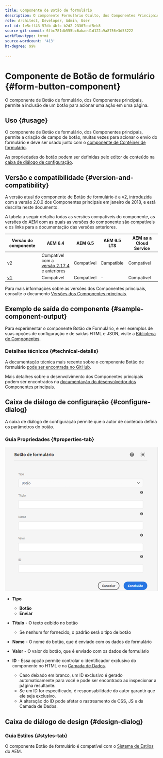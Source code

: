 ```yaml
---
title: Componente de Botão de formulário
description: O componente Formulário Oculto, dos Componentes Principais, possibilita a inclusão de um campo oculto em um formulário.
role: Architect, Developer, Admin, User
exl-id: 1e5cff43-57db-4bfc-b2d2-23307eaf5eb3
source-git-commit: 6fbc781db555bc6abaed1d122a9a8756e3d53222
workflow-type: tm+mt
source-wordcount: '413'
ht-degree: 99%

---
```


# Componente de Botão de formulário {#form-button-component}

O componente de Botão de formulário, dos Componentes principais, permite a inclusão de um botão para acionar uma ação em uma página.

## Uso {#usage}

O componente de Botão de formulário, dos Componentes principais, permite a criação de campo de botão, muitas vezes para acionar o envio do formulário e deve ser usado junto com o [componente de Contêiner de formulário](form-container.md).

As propriedades do botão podem ser definidas pelo editor de conteúdo na [caixa de diálogo de configuração](#configure-dialog).

## Versão e compatibilidade {#version-and-compatibility}

A versão atual do componente de Botão de formulário é a v2, introduzida com a versão 2.0.0 dos Componentes principais em janeiro de 2018, e está descrita neste documento.

A tabela a seguir detalha todas as versões compatíveis do componente, as versões do AEM com as quais as versões do componente são compatíveis e os links para a documentação das versões anteriores.

| Versão do componente | AEM 6.4 | AEM 6.5 | AEM 6.5 LTS | AEM as a Cloud Service |
|--- |--- |--- |---|---|
| v2 | Compatível com a <br>[versão 2.17.4](/help/versions.md) e anteriores | Compatível | Campatible | Compatível |
| [v1](/help/components/v1/form-button-v1.md) | Compatível | Compatível | - | Compatível |

Para mais informações sobre as versões dos Componentes principais, consulte o documento [Versões dos Componentes principais](/help/versions.md).

## Exemplo de saída do componente {#sample-component-output}

Para experimentar o componente Botão de Formulário, e ver exemplos de suas opções de configuração e de saídas HTML e JSON, visite a [Biblioteca de Componentes](https://adobe.com/go/aem_cmp_library_form_button_br).

### Detalhes técnicos {#technical-details}

A documentação técnica mais recente sobre o componente Botão de formulário [pode ser encontrada no GitHub](https://adobe.com/go/aem_cmp_tech_form_button_v2_br).

Mais detalhes sobre o desenvolvimento dos Componentes principais podem ser encontrados na [documentação do desenvolvedor dos Componentes principais](/help/developing/overview.md).

## Caixa de diálogo de configuração {#configure-dialog}

A caixa de diálogo de configuração permite que o autor de conteúdo defina os parâmetros do botão.

### Guia Propriedades {#properties-tab}

![Caixa de diálogo de edição do componente de Botão de formulário](/help/assets/form-button-edit.png)

* **Tipo**

   * **Botão**
   * **Enviar**

* **Título** - O texto exibido no botão

   * Se nenhum for fornecido, o padrão será o tipo de botão

* **Nome** - O nome do botão, que é enviado com os dados de formulário
* **Valor** - O valor do botão, que é enviado com os dados de formulário

* **ID** - Essa opção permite controlar o identificador exclusivo do componente no HTML e na [Camada de Dados](/help/developing/data-layer/overview.md).
   * Caso deixado em branco, um ID exclusivo é gerado automaticamente para você e pode ser encontrado ao inspecionar a página resultante.
   * Se um ID for especificado, é responsabilidade do autor garantir que ele seja exclusivo.
   * A alteração do ID pode afetar o rastreamento de CSS, JS e da Camada de Dados.

## Caixa de diálogo de design {#design-dialog}

### Guia Estilos {#styles-tab}

O componente Botão de formulário é compatível com o [Sistema de Estilos](/help/get-started/authoring.md#component-styling) do AEM.
